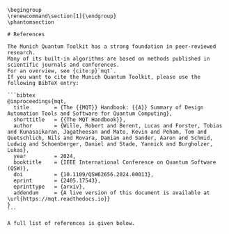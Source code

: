 ```{raw} latex
\begingroup
\renewcommand\section[1]{\endgroup}
\phantomsection
```

````{only} html
# References

The Munich Quantum Toolkit has a strong foundation in peer‑reviewed research.
Many of its built‑in algorithms are based on methods published in scientific journals and conferences.
For an overview, see {cite:p}`mqt`.
If you want to cite the Munich Quantum Toolkit, please use the following BibTeX entry:

```bibtex
@inproceedings{mqt,
  title        = {The {{MQT}} Handbook: {{A}} Summary of Design Automation Tools and Software for Quantum Computing},
  shorttitle   = {{The MQT Handbook}},
  author       = {Wille, Robert and Berent, Lucas and Forster, Tobias and Kunasaikaran, Jagatheesan and Mato, Kevin and Peham, Tom and Quetschlich, Nils and Rovara, Damian and Sander, Aaron and Schmid, Ludwig and Schoenberger, Daniel and Stade, Yannick and Burgholzer, Lukas},
  year         = 2024,
  booktitle    = {IEEE International Conference on Quantum Software (QSW)},
  doi          = {10.1109/QSW62656.2024.00013},
  eprint       = {2405.17543},
  eprinttype   = {arxiv},
  addendum     = {A live version of this document is available at \url{https://mqt.readthedocs.io}}
}
```

A full list of references is given below.
````

```{bibliography}

```
